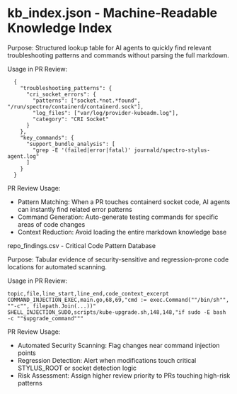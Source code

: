 # kb_index.json - Machine-Readable Knowledge Index

Purpose: Structured lookup table for AI agents to quickly find relevant troubleshooting patterns and commands without parsing the full markdown.

Usage in PR Review:
```
  {
    "troubleshooting_patterns": {
      "cri_socket_errors": {
        "patterns": ["socket.*not.*found", "/run/spectro/containerd/containerd.sock"],
        "log_files": ["var/log/provider-kubeadm.log"],
        "category": "CRI Socket"
      }
    },
    "key_commands": {
      "support_bundle_analysis": [
        "grep -E '(failed|error|fatal)' journald/spectro-stylus-agent.log"
      ]
    }
  }
```

PR Review Usage:
- Pattern Matching: When a PR touches containerd socket code, AI agents can instantly find related error patterns
- Command Generation: Auto-generate testing commands for specific areas of code changes
- Context Reduction: Avoid loading the entire markdown knowledge base

repo_findings.csv - Critical Code Pattern Database

Purpose: Tabular evidence of security-sensitive and regression-prone code locations for automated scanning.

Usage in PR Review:
```
topic,file,line_start,line_end,code_context_excerpt
COMMAND_INJECTION_EXEC,main.go,68,69,"cmd := exec.Command(""/bin/sh"", ""-c"", filepath.Join(...))"
SHELL_INJECTION_SUDO,scripts/kube-upgrade.sh,148,148,"if sudo -E bash -c ""$upgrade_command"""
```

PR Review Usage:
- Automated Security Scanning: Flag changes near command injection points
- Regression Detection: Alert when modifications touch critical STYLUS_ROOT or socket detection logic
- Risk Assessment: Assign higher review priority to PRs touching high-risk patterns
